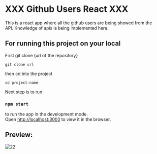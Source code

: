 # XXX Github Users React XXX

This is a react app where all the github users are being showed from the API. Knowledge of apis is being implemented here.

## For running this project on your local

First git clone {url of the repository}

```git clone url```

then cd into the project 

```cd project-name```

Next step is to run
### `npm start`

to run the app in the development mode.\
Open [http://localhost:3000](http://localhost:3000) to view it in the browser.

## Preview: 
 

![22](https://user-images.githubusercontent.com/72425181/146151166-3077d4fa-5418-43e7-95b4-35a8c2651e1a.png)
